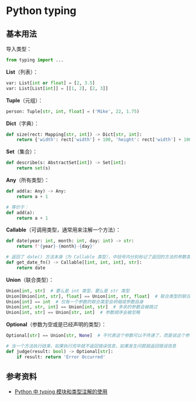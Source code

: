 # Python typing

## 基本用法

导入类型：

```python
from typing import ...
```

**List**（列表）：

```python
var: List[int or float] = [2, 3.5]
var: List[List[int]] = [[1, 2], [2, 3]]
```

**Tuple**（元组）：

```python
person: Tuple[str, int, float] = ('Mike', 22, 1.75)
```

**Dict**（字典）：

```python
def size(rect: Mapping[str, int]) -> Dict[str, int]:
    return {'width': rect['width'] + 100, 'height': rect['width'] + 100}
```

**Set**（集合）：

```python
def describe(s: AbstractSet[int]) -> Set[int]:
    return set(s)
```

**Any**（所有类型）：

```python
def add(a: Any) -> Any:
    return a + 1

# 等价于：
def add(a):
    return a + 1
```

**Callable**（可调用类型，通常用来注解一个方法）：

```python
def date(year: int, month: int, day: int) -> str:
    return f'{year}-{month}-{day}'

# 返回了 date() 方法本身（为 Callable 类型），中括号内分别标记了返回的方法的参数类型和返回值类型
def get_date_fn() -> Callable[[int, int, int], str]:
    return date
```

**Union**（联合类型）：

```python
Union[int, str]  # 要么是 int 类型，要么是 str 类型
Union[Union[int, str], float] == Union[int, str, float]  # 联合类型的联合类型等价于展平后的类型
Union[int] == int  # 仅有一个参数的联合类型会坍缩成参数自身
Union[int, str, int] == Union[int, str]  # 多余的参数会被跳过
Union[int, str] == Union[str, int]  # 参数顺序会被忽略
```

**Optional**（参数为空或是已经声明的类型）：

```python
Optional[str] == Union[str, None]  # 不代表这个参数可以不传递了，而是说这个参数可以传为 None

# 当一个方法执行结束，如果执行完毕就不返回错误信息，如果发生问题就返回错误信息
def judge(result: bool) -> Optional[str]:
    if result: return 'Error Occurred'
```

## 参考资料

- [<u>Python 中 typing 模块和类型注解的使用</u>](https://cuiqingcai.com/7071.html)
